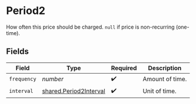 # Period2

How often this price should be charged. `null` if price is non-recurring (one-time).


## Fields

| Field                                                                   | Type                                                                    | Required                                                                | Description                                                             |
| ----------------------------------------------------------------------- | ----------------------------------------------------------------------- | ----------------------------------------------------------------------- | ----------------------------------------------------------------------- |
| `frequency`                                                             | *number*                                                                | :heavy_check_mark:                                                      | Amount of time.                                                         |
| `interval`                                                              | [shared.Period2Interval](../../../sdk/models/shared/period2interval.md) | :heavy_check_mark:                                                      | Unit of time.                                                           |
